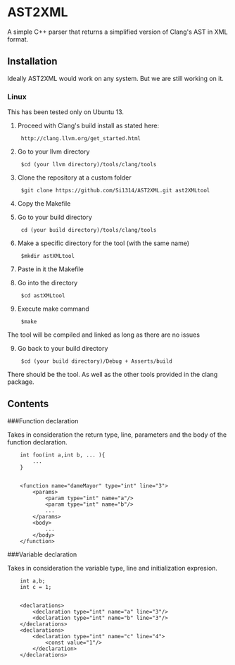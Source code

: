 # __AST2XML__

A simple C++ parser that returns a simplified version of Clang's AST in XML format.

## Installation

Ideally AST2XML would work on any system. But we are still working on it.

### Linux

This has been tested only on Ubuntu 13.

1. Proceed with Clang's build install as stated here:

		http://clang.llvm.org/get_started.html

2. Go to your llvm directory 

		$cd (your llvm directory)/tools/clang/tools

3. Clone the repository at a custom folder 

		$git clone https://github.com/Si1314/AST2XML.git ast2XMLtool

4. Copy the Makefile

5. Go to your build directory 
		
		cd (your build directory)/tools/clang/tools

6. Make a specific directory for the tool (with the same name) 

		$mkdir astXMLtool

7. Paste in it the Makefile

8. Go into the directory 

		$cd astXMLtool

8. Execute make command 

		$make

The tool will be compiled and linked as long as there are no issues

9. Go back to your build directory 

		$cd (your build directory)/Debug + Asserts/build

There should be the tool. As well as the other tools provided in the clang package.

## Contents

###Function declaration

Takes in consideration the return type, line, parameters and the body of the function declaration. 

		int foo(int a,int b, ... ){
			...
		}


		<function name="dameMayor" type="int" line="3">
    		<params>
        		<param type="int" name="a"/>
       			<param type="int" name="b"/>
       			...
    		</params>
    		<body>
    			...
    		</body>
    	</function>

###Variable declaration

Takes in consideration the variable type, line and initialization expresion.

		int a,b;
		int c = 1;


		<declarations>
            <declaration type="int" name="a" line="3"/>
            <declaration type="int" name="b" line="3"/>
        </declarations>
        <declarations>
            <declaration type="int" name="c" line="4">
                <const value="1"/>
            </declaration>
        </declarations>
